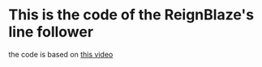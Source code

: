 <h1>This is the code of the ReignBlaze's line follower</h1>
the code is based on <a href="https://www.youtube.com/watch?v=expFGs0aEvc">this video</a>
